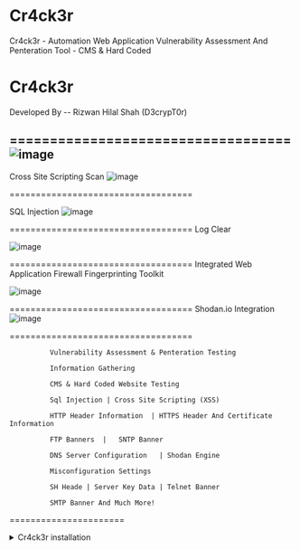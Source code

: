# Cr4ck3r
Cr4ck3r - Automation Web Application Vulnerability Assessment And Penteration Tool - CMS &amp; Hard Coded
# Cr4ck3r #

   Developed By -- Rizwan Hilal Shah (D3crypT0r)

===================================
![image](https://user-images.githubusercontent.com/66831571/161799073-4622f2d2-f36b-4e57-acaa-0caae559bc8a.png)
-----------------------------------

Cross Site Scripting Scan
![image](https://user-images.githubusercontent.com/66831571/161799288-4c329057-fe67-4d5f-9b0d-376cad316ff5.png)

===================================

SQL Injection
![image](https://user-images.githubusercontent.com/66831571/161799405-88e1872e-778c-4dd9-be3d-15203df46ab1.png)

===================================
Log Clear

![image](https://user-images.githubusercontent.com/66831571/161800003-6c8a134d-91c4-40d9-b3ad-eabf95209698.png)


===================================
Integrated Web Application Firewall Fingerprinting Toolkit

![image](https://user-images.githubusercontent.com/66831571/157284172-cb0f461e-1f1e-43af-8882-c46b3754dab1.png)

===================================
Shodan.io Integration
![image](https://user-images.githubusercontent.com/66831571/161799668-48ddb68e-00ea-4c2d-818d-ae7b8d3746aa.png)

===================================

              Vulnerability Assessment & Penteration Testing          

              Information Gathering                                   

              CMS & Hard Coded Website Testing 

              Sql Injection | Cross Site Scripting (XSS)

              HTTP Header Information  | HTTPS Header And Certificate Information                  

              FTP Banners  |   SNTP Banner                                             

              DNS Server Configuration   | Shodan Engine                         

              Misconfiguration Settings                                   

              SH Heade | Server Key Data | Telnet Banner                                           

              SMTP Banner And Much More!                              

======================

<details>
<summary>Cr4ck3r installation</summary>

```
To install Cr4ck3r you should
execute the following commands.
```

# Linux
> git clone https://github.com//D3crypT0r/Cr4ck3r.git

> cd Cr4ck3r

> ruby setup.rb (Gems installation Manually)

> ruby Cr4ck3r.rb

=======================================================================

# Android - Termux

> pkg update -y

> pkg upgrade -y

> pkg install git -y

> pkg install ruby -y && ruby setup.rb

> git clone https://github.com//D3crypT0r/Cr4ck3r.git

> cd Cr4ck3r

> ruby Cr4ck3r.rb

========================================================================
# DISCLAIMER

```
Usage of the D3crypt tool for illigal purpose is strongly prohabited.
It is the end user's responsibility to obey all applicable local, state, federal, and international laws.
Developers assume no liability and are not responsible for any misuse or damage caused by this program.
```
